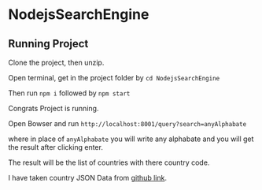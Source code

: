# NodejsSearchEngine

## Running Project

Clone the project, then unzip.


Open terminal, get in the project folder by `cd NodejsSearchEngine`


Then run `npm i` followed by `npm start`

Congrats Project is running.

Open Bowser and run `http://localhost:8001/query?search=anyAlphabate`

where in place of `anyAlphabate` you will write any alphabate and you will get the result after clicking enter.

The result will be the list of countries with there country code.

I have taken country JSON Data from [github link](https://gist.github.com/keeguon/2310008#file-countries-json).

